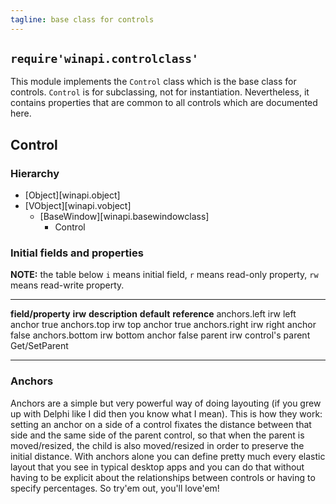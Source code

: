 ```yaml
---
tagline: base class for controls
---
```


## `require'winapi.controlclass'`

This module implements the `Control` class which is the base class for
controls. `Control` is for subclassing, not for instantiation.
Nevertheless, it contains properties that are common to all controls
which are documented here.

## Control

### Hierarchy

* [Object][winapi.object]
* [VObject][winapi.vobject]
	* [BaseWindow][winapi.basewindowclass]
		* Control

### Initial fields and properties

<div class=small>

__NOTE:__ the table below `i` means initial field, `r` means read-only property,
`rw` means read-write property.

----------------------- -------- ----------------------------------------- -------------- ---------------------
__field/property__		__irw__	__description__									__default__		__reference__
anchors.left				irw		left anchor											true
anchors.top					irw		top anchor											true
anchors.right				irw		right anchor										false
anchors.bottom				irw		bottom anchor										false
parent						irw		control's parent														Get/SetParent
----------------------- -------- ----------------------------------------- -------------- ---------------------
</div>

### Anchors

Anchors are a simple but very powerful way of doing layouting (if you grew
up with Delphi like I did then you know what I mean).
This is how they work: setting an anchor on a side of a control fixates
the distance between that side and the same side of the parent control,
so that when the parent is moved/resized, the child is also moved/resized
in order to preserve the initial distance. With anchors alone you can
define pretty much every elastic layout that you see in typical desktop apps
and you can do that without having to be explicit about the relationships
between controls or having to specify percentages.
So try'em out, you'll love'em!

